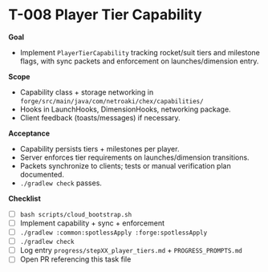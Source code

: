 # T-008 Player Tier Capability

**Goal**
- Implement `PlayerTierCapability` tracking rocket/suit tiers and milestone flags, with sync packets and enforcement on launches/dimension entry.

**Scope**
- Capability class + storage networking in `forge/src/main/java/com/netroaki/chex/capabilities/`
- Hooks in LaunchHooks, DimensionHooks, networking package.
- Client feedback (toasts/messages) if necessary.

**Acceptance**
- Capability persists tiers + milestones per player.
- Server enforces tier requirements on launches/dimension transitions.
- Packets synchronize to clients; tests or manual verification plan documented.
- `./gradlew check` passes.

**Checklist**
- [ ] `bash scripts/cloud_bootstrap.sh`
- [ ] Implement capability + sync + enforcement
- [ ] `./gradlew :common:spotlessApply :forge:spotlessApply`
- [ ] `./gradlew check`
- [ ] Log entry `progress/stepXX_player_tiers.md` + `PROGRESS_PROMPTS.md`
- [ ] Open PR referencing this task file
